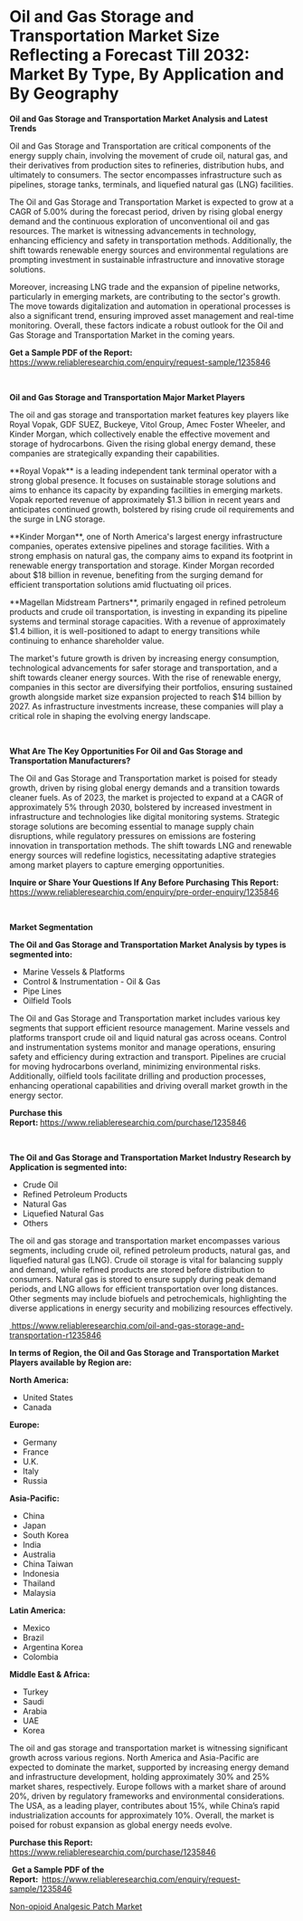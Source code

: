 <p><h1>Oil and Gas Storage and Transportation Market Size Reflecting a Forecast Till 2032: Market By Type, By Application and By Geography</h1></p><p><strong>Oil and Gas Storage and Transportation Market Analysis and Latest Trends</strong></p>
<p><p>Oil and Gas Storage and Transportation are critical components of the energy supply chain, involving the movement of crude oil, natural gas, and their derivatives from production sites to refineries, distribution hubs, and ultimately to consumers. The sector encompasses infrastructure such as pipelines, storage tanks, terminals, and liquefied natural gas (LNG) facilities.</p><p>The Oil and Gas Storage and Transportation Market is expected to grow at a CAGR of 5.00% during the forecast period, driven by rising global energy demand and the continuous exploration of unconventional oil and gas resources. The market is witnessing advancements in technology, enhancing efficiency and safety in transportation methods. Additionally, the shift towards renewable energy sources and environmental regulations are prompting investment in sustainable infrastructure and innovative storage solutions.</p><p>Moreover, increasing LNG trade and the expansion of pipeline networks, particularly in emerging markets, are contributing to the sector's growth. The move towards digitalization and automation in operational processes is also a significant trend, ensuring improved asset management and real-time monitoring. Overall, these factors indicate a robust outlook for the Oil and Gas Storage and Transportation Market in the coming years.</p></p>
<p><strong>Get a Sample PDF of the Report:&nbsp;</strong> <a href="https://www.reliableresearchiq.com/enquiry/request-sample/1235846?utm_campaign=3349&utm_medium=2&utm_source=Github&utm_content=ia&utm_term=09032025&utm_id=oil-and-gas-storage-and-transportation">https://www.reliableresearchiq.com/enquiry/request-sample/1235846</a></p>
<p>&nbsp;</p>
<p><strong>Oil and Gas Storage and Transportation Major Market Players</strong></p>
<p><p>The oil and gas storage and transportation market features key players like Royal Vopak, GDF SUEZ, Buckeye, Vitol Group, Amec Foster Wheeler, and Kinder Morgan, which collectively enable the effective movement and storage of hydrocarbons. Given the rising global energy demand, these companies are strategically expanding their capabilities.</p><p>**Royal Vopak** is a leading independent tank terminal operator with a strong global presence. It focuses on sustainable storage solutions and aims to enhance its capacity by expanding facilities in emerging markets. Vopak reported revenue of approximately $1.3 billion in recent years and anticipates continued growth, bolstered by rising crude oil requirements and the surge in LNG storage.</p><p>**Kinder Morgan**, one of North America's largest energy infrastructure companies, operates extensive pipelines and storage facilities. With a strong emphasis on natural gas, the company aims to expand its footprint in renewable energy transportation and storage. Kinder Morgan recorded about $18 billion in revenue, benefiting from the surging demand for efficient transportation solutions amid fluctuating oil prices.</p><p>**Magellan Midstream Partners**, primarily engaged in refined petroleum products and crude oil transportation, is investing in expanding its pipeline systems and terminal storage capacities. With a revenue of approximately $1.4 billion, it is well-positioned to adapt to energy transitions while continuing to enhance shareholder value.</p><p>The market's future growth is driven by increasing energy consumption, technological advancements for safer storage and transportation, and a shift towards cleaner energy sources. With the rise of renewable energy, companies in this sector are diversifying their portfolios, ensuring sustained growth alongside market size expansion projected to reach $14 billion by 2027. As infrastructure investments increase, these companies will play a critical role in shaping the evolving energy landscape.</p></p>
<p>&nbsp;</p>
<p><strong>What Are The Key Opportunities For Oil and Gas Storage and Transportation Manufacturers?</strong></p>
<p><p>The Oil and Gas Storage and Transportation market is poised for steady growth, driven by rising global energy demands and a transition towards cleaner fuels. As of 2023, the market is projected to expand at a CAGR of approximately 5% through 2030, bolstered by increased investment in infrastructure and technologies like digital monitoring systems. Strategic storage solutions are becoming essential to manage supply chain disruptions, while regulatory pressures on emissions are fostering innovation in transportation methods. The shift towards LNG and renewable energy sources will redefine logistics, necessitating adaptive strategies among market players to capture emerging opportunities.</p></p>
<p><strong>Inquire or Share Your Questions If Any Before Purchasing This Report:</strong> <a href="https://www.reliableresearchiq.com/enquiry/pre-order-enquiry/1235846?utm_campaign=3349&utm_medium=2&utm_source=Github&utm_content=ia&utm_term=09032025&utm_id=oil-and-gas-storage-and-transportation">https://www.reliableresearchiq.com/enquiry/pre-order-enquiry/1235846</a></p>
<p>&nbsp;</p>
<p><strong>Market Segmentation</strong></p>
<p><strong>The Oil and Gas Storage and Transportation Market Analysis by types is segmented into:</strong></p>
<p><ul><li>Marine Vessels & Platforms</li><li>Control & Instrumentation - Oil & Gas</li><li>Pipe Lines</li><li>Oilfield Tools</li></ul></p>
<p><p>The Oil and Gas Storage and Transportation market includes various key segments that support efficient resource management. Marine vessels and platforms transport crude oil and liquid natural gas across oceans. Control and instrumentation systems monitor and manage operations, ensuring safety and efficiency during extraction and transport. Pipelines are crucial for moving hydrocarbons overland, minimizing environmental risks. Additionally, oilfield tools facilitate drilling and production processes, enhancing operational capabilities and driving overall market growth in the energy sector.</p></p>
<p><strong>Purchase this Report:&nbsp;</strong><a href="https://www.reliableresearchiq.com/purchase/1235846?utm_campaign=3349&utm_medium=2&utm_source=Github&utm_content=ia&utm_term=09032025&utm_id=oil-and-gas-storage-and-transportation">https://www.reliableresearchiq.com/purchase/1235846</a></p>
<p>&nbsp;</p>
<p><strong>The Oil and Gas Storage and Transportation Market Industry Research by Application is segmented into:</strong></p>
<p><ul><li>Crude Oil</li><li>Refined Petroleum Products</li><li>Natural Gas</li><li>Liquefied Natural Gas</li><li>Others</li></ul></p>
<p><p>The oil and gas storage and transportation market encompasses various segments, including crude oil, refined petroleum products, natural gas, and liquefied natural gas (LNG). Crude oil storage is vital for balancing supply and demand, while refined products are stored before distribution to consumers. Natural gas is stored to ensure supply during peak demand periods, and LNG allows for efficient transportation over long distances. Other segments may include biofuels and petrochemicals, highlighting the diverse applications in energy security and mobilizing resources effectively.</p></p>
<p><a href="https://www.reliableresearchiq.com/oil-and-gas-storage-and-transportation-r1235846?utm_campaign=3349&utm_medium=2&utm_source=Github&utm_content=ia&utm_term=09032025&utm_id=oil-and-gas-storage-and-transportation">&nbsp;https://www.reliableresearchiq.com/oil-and-gas-storage-and-transportation-r1235846</a></p>
<p><strong>In terms of Region, the Oil and Gas Storage and Transportation Market Players available by Region are:</strong></p>
<p>
    <p> <strong> North America: </strong>
        <ul>
            <li>United States</li>
            <li>Canada</li>
        </ul>
        </p> 
    <p> <strong> Europe: </strong>
        <ul>
            <li>Germany</li>
            <li>France</li>
            <li>U.K.</li>
            <li>Italy</li>
            <li>Russia</li>
        </ul>
        </p> 
    <p> <strong> Asia-Pacific: </strong>
        <ul>
            <li>China</li>
            <li>Japan</li>
            <li>South Korea</li>
            <li>India</li>
            <li>Australia</li>
            <li>China Taiwan</li>
            <li>Indonesia</li>
            <li>Thailand</li>
            <li>Malaysia</li>
        </ul>
        </p> 
    <p> <strong> Latin America: </strong>
        <ul>
            <li>Mexico</li>
            <li>Brazil</li>
            <li>Argentina Korea</li>
            <li>Colombia</li>
        </ul>
        </p> 
    <p> <strong> Middle East & Africa: </strong>
        <ul>
            <li>Turkey</li>
            <li>Saudi</li>
            <li>Arabia</li>
            <li>UAE</li>
            <li>Korea</li>
        </ul>
    </p>
    </p>
<p><p>The oil and gas storage and transportation market is witnessing significant growth across various regions. North America and Asia-Pacific are expected to dominate the market, supported by increasing energy demand and infrastructure development, holding approximately 30% and 25% market shares, respectively. Europe follows with a market share of around 20%, driven by regulatory frameworks and environmental considerations. The USA, as a leading player, contributes about 15%, while China’s rapid industrialization accounts for approximately 10%. Overall, the market is poised for robust expansion as global energy needs evolve.</p></p>
<p><strong>Purchase this Report: </strong><a href="https://www.reliableresearchiq.com/purchase/1235846?utm_campaign=3349&utm_medium=2&utm_source=Github&utm_content=ia&utm_term=09032025&utm_id=oil-and-gas-storage-and-transportation">https://www.reliableresearchiq.com/purchase/1235846</a></p>
<p>&nbsp;<strong>Get a Sample PDF of the Report:&nbsp;&nbsp;</strong><a href="https://www.reliableresearchiq.com/enquiry/request-sample/1235846?utm_campaign=3349&utm_medium=2&utm_source=Github&utm_content=ia&utm_term=09032025&utm_id=oil-and-gas-storage-and-transportation">https://www.reliableresearchiq.com/enquiry/request-sample/1235846</a></p>
<p><strong></strong></p>
<p><p><a href="https://github.com/osamhcombre/Market-Research-Report-List-1/blob/main/non-opioid-analgesic-patch-market.md?utm_campaign=3349&utm_medium=2&utm_source=Github&utm_content=ia&utm_term=09032025&utm_id=oil-and-gas-storage-and-transportation">Non-opioid Analgesic Patch Market</a></p></p>